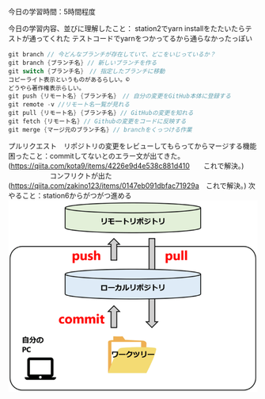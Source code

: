 今日の学習時間：5時間程度

今日の学習内容、並びに理解したこと：
station2でyarn installをたたいたらテストが通ってくれた
テストコードでyarnをつかってるから通らなかったっぽい

```java
git branch // 今どんなブランチが存在していて、どこをいじっているか？
git branch {ブランチ名} // 新しいブランチを作る
git switch {ブランチ名}　// 指定したブランチに移動
コピーライト表示というものがあるらしい。©
どうやら著作権表示らしい。
git push {リモート名} {ブランチ名}　// 自分の変更をGitHub本体に登録する
git remote -v //リモート名一覧が見れる
git pull {リモート名} {ブランチ名} // GitHubの変更を知れる
git fetch {リモート名} // Githubの変更をコードに反映する
git merge {マージ元のブランチ名} // branchをくっつける作業
```

プルリクエスト　リポジトリの変更をレビューしてもらってからマージする機能
困ったこと：commitしてないとのエラー文が出てきた。(<https://qiita.com/kota9/items/4226e9d4e538c881d410>　　これで解決。)
　　　　　　コンフリクトが出た(<https://qiita.com/zakino123/items/0147eb091dbfac71929a>　これで解決。)
次やること：station6からがつがつ進める
![alt text](./img/___1-1_720.png)
